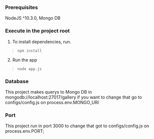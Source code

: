 ### Prerequisites 

NodeJS ^10.3.0, Mongo DB
### Execute in the project root

1. To install dependencies, run.
> `npm install`
2. Run the app
> `node app.js`

### Database 

This project makes querys to Mongo DB in mongodb://localhost:27017/gallery if 
you want to change that go to configs/config.js on process.env.MONGO_URI

### Port

This project run in port 3000 to change that got to configs/config.js 
on process.env.PORT;
